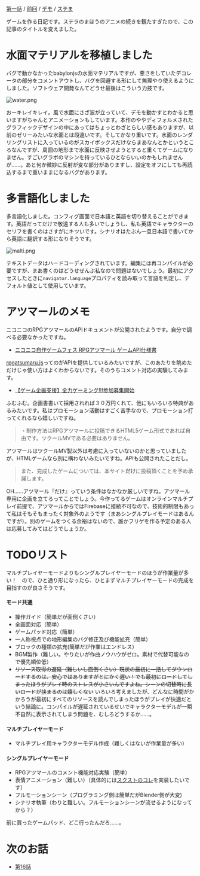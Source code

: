 [第一話](http://qiita.com/hiruberuto/items/5321d8cebce7b87851f6) / [前回](http://qiita.com/hiruberuto/items/910354220d14d597b876) / [デモ](https://aratama.github.io/cubbit/) / [ステま](http://magicofstella.com/)

ゲームを作る日記です。ステラのまほうのアニメの続きを観たすぎたので、この記事のタイトルを変えました。

# 水面マテリアルを移植しました

バグで動かなかったbabylonjsの水面マテリアルですが、悪さをしていたデコレータの部分をコメントアウトし、バグを回避する形にして無理やり使えるようにしました。ソフトウェア開発なんてどうせ最後はこういう力技です。

![water.png](https://qiita-image-store.s3.amazonaws.com/0/64695/daacae26-e650-1dc8-859c-38107335864b.png)

おーキレイキレイ。風で水面にさざ波が立っていて、デモを動かすとわかると思いますがちゃんとアニメーションもしています。本作のややディフォルメされたグラフィックデザインの中にあってはちょっとわざとらしい感もありますが、以前のゼリーみたいな水面とは段違いです。そしてかなり重いです。水面のレンダリングリストに入っているのがスカイボックスだけならまあなんとかというところなんですが、周囲の地形まで水面に反映させようとすると重くてゲームになりません。すごいグラボのマシンを持っているひとならいいのかもしれませんが……。あと何か微妙に反射が変な部分がありますし、設定をオフにしても再読込するまで重いままになるバグがあります。

# 多言語化しました

多言語化しました。コンフィグ画面で日本語と英語を切り替えることができます。英語だってだけで敬遠する人も多いでしょうし、私も英語でキャラクターのセリフを書くのはさすがにキツいです。シナリオはたぶん一旦日本語で書いてから英語に翻訳する形になりそうです。

![malti.png](https://qiita-image-store.s3.amazonaws.com/0/64695/bc490cbd-f286-eaf5-3526-f855fa0cee55.png)

テキストデータはハードコーディングされています。編集には再コンパイルが必要ですが、まあ書くのはどうせぜんぶ私なので問題はないでしょう。最初にアクセスしたときに`navigator.language`プロパティを読み取って言語を判定し、デフォルト値として使用しています。




# アツマールのメモ

ニコニコのRPGアツマールのAPIドキュメントが公開されたようです。自分で調べる必要なかったですね。

* [ニコニコ自作ゲームフェス
RPGアツマール ゲームAPI仕様書](http://ch.nicovideo.jp/indies-game/blomaga/ar1163608)

[rpgatsumaru.js](http://html5.nicogame.jp/core/player/js/rpgatsumaru.js)ってのがAPIを提供しているみたいですが、このあたりを眺めただけじゃ使い方はよくわからないです。そのうちコメント対応の実験してみます。

* [【ゲーム企画支援】全力ゲーミング!!!参加募集開始](http://blog.nicovideo.jp/atsumaru/2016/12/post-1.html)

ふむふむ。企画書書いて採用されれば３０万円くれて、他にもいろいろ特典があるみたいです。私はプロモーション活動はすごく苦手なので、プロモーション打ってくれるなら嬉しいですね。

> ・制作方法はRPGアツマールに投稿できるHTML5ゲーム形式であれば自由です。ツクールMVである必要はありません。

アツマールはツクールMV製以外は考慮に入っていないのかと思っていましたが、HTMLゲームなら別に構わないみたいですね。APIも公開されたことだし。

> また、完成したゲームについては、本サイト**だけ**に投稿頂くことを予め承諾します。

OH……アツマール『だけ』っていう条件はなかなか厳しいですね。アツマール専用に企画を立てろってことでしょう。今作ってるゲームはオンラインマルチプレイ前提で、アツマールからではFirebaseに接続不可なので、技術的制限もあって私はそもそもまったく対象外のようです（まあシングルプレイモードはあるんですが）。別のゲームをつくる余裕はないので、誰かフリゲを作る予定のある人は応募してみてはどうでしょうか。

# TODOリスト

マルチプレイヤーモードよりもシングルプレイヤーモードのほうが作業量が多い！　ので、ひと通り形になったら、ひとまずマルチプレイヤーモードの完成を目指すのが良さそうです。

#### モード共通

* 操作ガイド（簡単だが面倒くさい）
* 全画面対応（簡単）
* ゲームパッド対応（簡単）
* 一人称視点での地形編集のバグ修正及び機能拡充（簡単）
* ブロックの種類の拡充(簡単だが作業はエンドレス）
* BGM製作（難しい。やりたいが作曲ノウハウがゼロ。素材で代替可能なので優先順位低）
* ~~リソース取得の遅延（難しいし面倒くさい）現状の最初に一括してダウンロードするのは、安心ではありますがとにかく遅い！でも最初にロードしてしまったほうがプレイ時のストレスが小さいんですよね。シーンの切替時に長いロードが挟まるのは嬉しくない~~ いろいろ考えましたが、どんなに時間がかかろうが最初にすべてのリソースを読んでしまったほうがプレイが快適だという結論に。コンパイルが遅延されているせいでキャラクターモデルが一瞬不自然に表示されてしまう問題を、むしろどうするか……。

#### マルチプレイヤーモード

* マルチプレイ用キャラクターモデル作成（難しくはないが作業量が多い）

#### シングルプレイヤーモード

* RPGアツマールのコメント機能対応実験（簡単）
* 表情アニメーション（難しい）（具体的には[スクストのコレ](http://www.jp.square-enix.com/info/images/image_technical_seminar2014_06/pdf/SQEX_DevCon_sugimoto.pdf)を実装したいです）
* フルモーションシーン（プログラミング側は簡単だがBlender側が大変)
* シナリオ執筆（わりと難しい。フルモーションシーンが流せるようになってから？）




前に買ったゲームパッド、どこ行ったんだろ……。

# 次のお話

* [第16話](http://qiita.com/hiruberuto/items/02cea526f5487d579cec)
